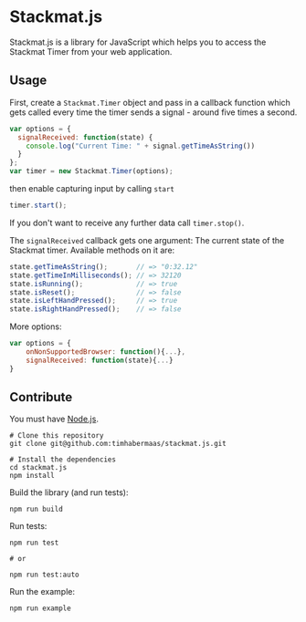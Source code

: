 # Stackmat.js

Stackmat.js is a library for JavaScript which helps you to access the Stackmat Timer from your web application.

## Usage

First, create a `Stackmat.Timer` object and pass in a callback function which gets called every time the timer sends a signal - around five times a second.

```javascript
var options = {
  signalReceived: function(state) {
    console.log("Current Time: " + signal.getTimeAsString())
  }
};
var timer = new Stackmat.Timer(options);
```

then enable capturing input by calling `start`

```javascript
timer.start();
```

If you don't want to receive any further data call `timer.stop()`.

The `signalReceived` callback gets one argument: The current state of the Stackmat timer.
Available methods on it are:

```javascript
state.getTimeAsString();       // => "0:32.12"
state.getTimeInMilliseconds(); // => 32120
state.isRunning();             // => true
state.isReset();               // => false
state.isLeftHandPressed();     // => true
state.isRightHandPressed();    // => false
```

More options:

```javascript
var options = {
    onNonSupportedBrowser: function(){...},
    signalReceived: function(state){...}
}
```


## Contribute

You must have [Node.js](https://nodejs.org).

```shell
# Clone this repository
git clone git@github.com:timhabermaas/stackmat.js.git

# Install the dependencies
cd stackmat.js
npm install
```

Build the library  (and run tests):

```shell
npm run build
```

Run tests:

```shell
npm run test

# or

npm run test:auto
```

Run the example:

```shell
npm run example
```
